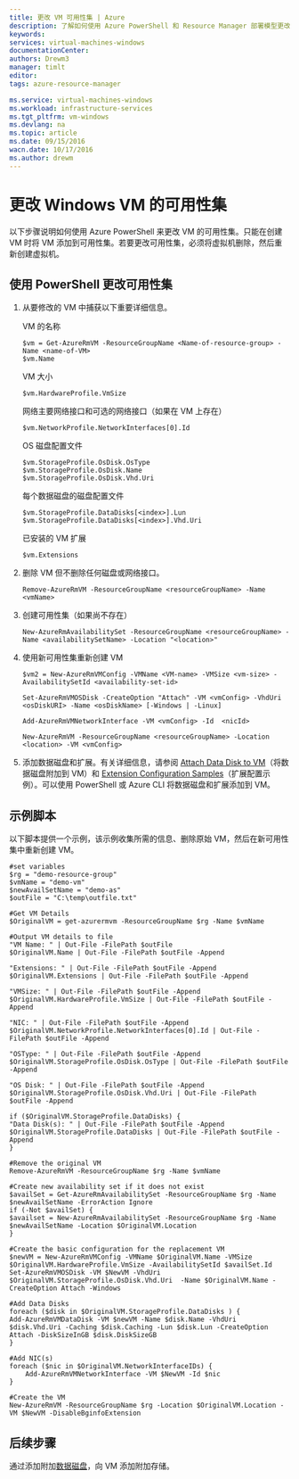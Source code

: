 ```yaml
---
title: 更改 VM 可用性集 | Azure
description: 了解如何使用 Azure PowerShell 和 Resource Manager 部署模型更改虚拟机的可用性集。
keywords: 
services: virtual-machines-windows
documentationCenter: 
authors: Drewm3
manager: timlt
editor: 
tags: azure-resource-manager

ms.service: virtual-machines-windows
ms.workload: infrastructure-services
ms.tgt_pltfrm: vm-windows
ms.devlang: na
ms.topic: article
ms.date: 09/15/2016
wacn.date: 10/17/2016
ms.author: drewm
---
```


# 更改 Windows VM 的可用性集

以下步骤说明如何使用 Azure PowerShell 来更改 VM 的可用性集。只能在创建 VM 时将 VM 添加到可用性集。若要更改可用性集，必须将虚拟机删除，然后重新创建虚拟机。

## 使用 PowerShell 更改可用性集

1. 从要修改的 VM 中捕获以下重要详细信息。

    VM 的名称

    ```
    $vm = Get-AzureRmVM -ResourceGroupName <Name-of-resource-group> -Name <name-of-VM>
    $vm.Name
    ```

    VM 大小

    ```
    $vm.HardwareProfile.VmSize
    ```

    网络主要网络接口和可选的网络接口（如果在 VM 上存在）

    ```
    $vm.NetworkProfile.NetworkInterfaces[0].Id
    ```

    OS 磁盘配置文件

    ```
    $vm.StorageProfile.OsDisk.OsType
    $vm.StorageProfile.OsDisk.Name
    $vm.StorageProfile.OsDisk.Vhd.Uri
    ```

    每个数据磁盘的磁盘配置文件

    ```
    $vm.StorageProfile.DataDisks[<index>].Lun
    $vm.StorageProfile.DataDisks[<index>].Vhd.Uri
    ```

    已安装的 VM 扩展

    ```
    $vm.Extensions
    ```

2. 删除 VM 但不删除任何磁盘或网络接口。

    ```
    Remove-AzureRmVM -ResourceGroupName <resourceGroupName> -Name <vmName> 
    ```

3. 创建可用性集（如果尚不存在）

    ```
    New-AzureRmAvailabilitySet -ResourceGroupName <resourceGroupName> -Name <availabilitySetName> -Location "<location>" 
    ```

4. 使用新可用性集重新创建 VM

    ```
    $vm2 = New-AzureRmVMConfig -VMName <VM-name> -VMSize <vm-size> -AvailabilitySetId <availability-set-id>

    Set-AzureRmVMOSDisk -CreateOption "Attach" -VM <vmConfig> -VhdUri <osDiskURI> -Name <osDiskName> [-Windows | -Linux]

    Add-AzureRmVMNetworkInterface -VM <vmConfig> -Id  <nicId> 

    New-AzureRmVM -ResourceGroupName <resourceGroupName> -Location <location> -VM <vmConfig>
    ```

5. 添加数据磁盘和扩展。有关详细信息，请参阅 [Attach Data Disk to VM](./virtual-machines-windows-attach-disk-portal.md)（将数据磁盘附加到 VM）和 [Extension Configuration Samples](./virtual-machines-windows-extensions-configuration-samples.md)（扩展配置示例）。可以使用 PowerShell 或 Azure CLI 将数据磁盘和扩展添加到 VM。

## 示例脚本

以下脚本提供一个示例，该示例收集所需的信息、删除原始 VM，然后在新可用性集中重新创建 VM。

```
#set variables
$rg = "demo-resource-group"
$vmName = "demo-vm"
$newAvailSetName = "demo-as"
$outFile = "C:\temp\outfile.txt"

#Get VM Details
$OriginalVM = get-azurermvm -ResourceGroupName $rg -Name $vmName

#Output VM details to file
"VM Name: " | Out-File -FilePath $outFile 
$OriginalVM.Name | Out-File -FilePath $outFile -Append

"Extensions: " | Out-File -FilePath $outFile -Append
$OriginalVM.Extensions | Out-File -FilePath $outFile -Append

"VMSize: " | Out-File -FilePath $outFile -Append
$OriginalVM.HardwareProfile.VmSize | Out-File -FilePath $outFile -Append

"NIC: " | Out-File -FilePath $outFile -Append
$OriginalVM.NetworkProfile.NetworkInterfaces[0].Id | Out-File -FilePath $outFile -Append

"OSType: " | Out-File -FilePath $outFile -Append
$OriginalVM.StorageProfile.OsDisk.OsType | Out-File -FilePath $outFile -Append

"OS Disk: " | Out-File -FilePath $outFile -Append
$OriginalVM.StorageProfile.OsDisk.Vhd.Uri | Out-File -FilePath $outFile -Append

if ($OriginalVM.StorageProfile.DataDisks) {
"Data Disk(s): " | Out-File -FilePath $outFile -Append
$OriginalVM.StorageProfile.DataDisks | Out-File -FilePath $outFile -Append
}

#Remove the original VM
Remove-AzureRmVM -ResourceGroupName $rg -Name $vmName

#Create new availability set if it does not exist
$availSet = Get-AzureRmAvailabilitySet -ResourceGroupName $rg -Name $newAvailSetName -ErrorAction Ignore
if (-Not $availSet) {
$availset = New-AzureRmAvailabilitySet -ResourceGroupName $rg -Name $newAvailSetName -Location $OriginalVM.Location
}

#Create the basic configuration for the replacement VM
$newVM = New-AzureRmVMConfig -VMName $OriginalVM.Name -VMSize $OriginalVM.HardwareProfile.VmSize -AvailabilitySetId $availSet.Id
Set-AzureRmVMOSDisk -VM $NewVM -VhdUri $OriginalVM.StorageProfile.OsDisk.Vhd.Uri  -Name $OriginalVM.Name -CreateOption Attach -Windows

#Add Data Disks
foreach ($disk in $OriginalVM.StorageProfile.DataDisks ) { 
Add-AzureRmVMDataDisk -VM $newVM -Name $disk.Name -VhdUri $disk.Vhd.Uri -Caching $disk.Caching -Lun $disk.Lun -CreateOption Attach -DiskSizeInGB $disk.DiskSizeGB
}

#Add NIC(s)
foreach ($nic in $OriginalVM.NetworkInterfaceIDs) {
    Add-AzureRmVMNetworkInterface -VM $NewVM -Id $nic
}

#Create the VM
New-AzureRmVM -ResourceGroupName $rg -Location $OriginalVM.Location -VM $NewVM -DisableBginfoExtension
```

## 后续步骤

通过添加附加[数据磁盘](./virtual-machines-windows-attach-disk-portal.md)，向 VM 添加附加存储。

<!---HONumber=Mooncake_1010_2016-->